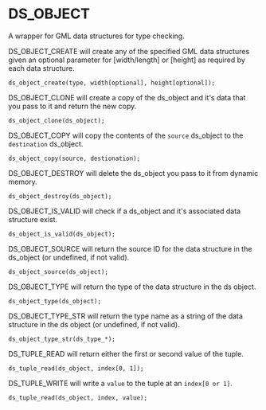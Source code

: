# DS_OBJECT
A wrapper for GML data structures for type checking.

DS_OBJECT_CREATE will create any of the specified GML data structures given an optional parameter for [width/length] or [height] as required by each data structure.
```GML
ds_object_create(type, width[optional], height[optional]);
```
DS_OBJECT_CLONE will create a copy of the ds_object and it's data that you pass to it and return the new copy.
```GML
ds_object_clone(ds_object);
```
DS_OBJECT_COPY will copy the contents of the `source` ds_object to the `destination` ds_object.
```GML
ds_object_copy(source, destionation);
```
DS_OBJECT_DESTROY will delete the ds_object you pass to it from dynamic memory.
```GML
ds_object_destroy(ds_object);
```
DS_OBJECT_IS_VALID will check if a ds_object and it's associated data structure exist.
```GML
ds_object_is_valid(ds_object);
```
DS_OBJECT_SOURCE will return the source ID for the data structure in the ds_object (or undefined, if not valid).
```GML
ds_object_source(ds_object);
```
DS_OBJECT_TYPE will return the type of the data structure in the ds object.
```GML
ds_object_type(ds_object);
```
DS_OBJECT_TYPE_STR will return the type name as a string of the data structure in the ds object (or undefined, if not valid).
```GML
ds_object_type_str(ds_type_*);
```
DS_TUPLE_READ will return either the first or second value of the tuple.
```GML
ds_tuple_read(ds_object, index[0, 1]);
```
DS_TUPLE_WRITE will write a `value` to the tuple at an `index[0 or 1]`.
```GML
ds_tuple_read(ds_object, index, value);
```

